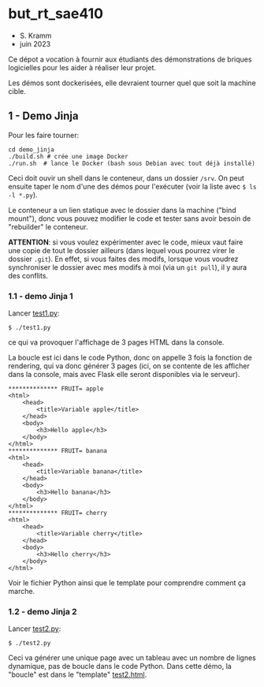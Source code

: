 # but_rt_sae410

* S. Kramm
* juin 2023

Ce dépot a vocation à fournir aux étudiants des démonstrations de briques logicielles
pour les aider à réaliser leur projet.

Les démos sont dockerisées, elle devraient tourner quel que soit la machine cible.


## 1 - Demo Jinja

Pour les faire tourner:
```
cd demo_jinja
./build.sh # crée une image Docker
./run.sh  # lance le Docker (bash sous Debian avec tout déjà installé)
```

Ceci doit ouvir un shell dans le conteneur, dans un dossier `/srv`.
On peut ensuite taper le nom d'une des démos pour l'exécuter (voir la liste avec `$ ls -l *.py`).

Le conteneur a un lien statique avec le dossier dans la machine ("bind mount"), donc vous pouvez modifier le code et tester sans avoir besoin de "rebuilder" le conteneur.

**ATTENTION**: si vous voulez expérimenter avec le code, mieux vaut faire une copie de tout le dossier ailleurs (dans lequel vous pourrez virer le dossier `.git`).
En effet, si vous faites des modifs, lorsque vous voudrez synchroniser le dossier avec mes modifs à moi (via un `git pull`), il y aura des conflits.


### 1.1 - demo Jinja 1
Lancer [test1.py](demo_jinja/test1.py):
```
$ ./test1.py
```
ce qui va provoquer l'affichage de 3 pages HTML dans la console.

La boucle est ici dans le code Python, donc on appelle 3 fois la fonction de rendering, qui va donc générer 3 pages
(ici, on se contente de les afficher dans la console, mais avec Flask elle seront disponibles via le serveur).
```
************** FRUIT= apple
<html>
    <head>
        <title>Variable apple</title>
    </head>
    <body>
        <h3>Hello apple</h3>
    </body>
</html>
************** FRUIT= banana
<html>
    <head>
        <title>Variable banana</title>
    </head>
    <body>
        <h3>Hello banana</h3>
    </body>
</html>
************** FRUIT= cherry
<html>
    <head>
        <title>Variable cherry</title>
    </head>
    <body>
        <h3>Hello cherry</h3>
    </body>
</html>
```
Voir le fichier Python ainsi que le template pour comprendre comment ça marche.

### 1.2 - demo Jinja 2

Lancer [test2.py](demo_jinja/test2.py):
```
$ ./test2.py
```

Ceci va générer une unique page avec un tableau avec un nombre de lignes dynamique, pas de boucle dans le code Python.
Dans cette démo, la "boucle" est dans le "template" [test2.html](demo_jinja/templates/test2.html).

